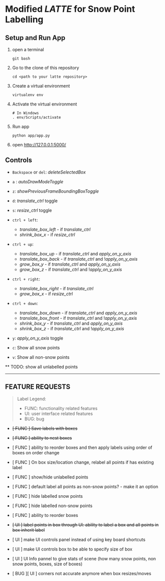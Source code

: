 # Modified _LATTE_ for Snow Point Labelling

## Setup and Run App

1. open a terminal
   ```
   git bash
   ```
2. Go to the clone of this repository
   ```
   cd <path to your latte repository>
   ```
3. Create a virtual environment
   ```
   virtualenv env
   ```
4. Activate the virtual environment
   ```
   # In Windows
   . env/Scripts/activate
   ```
5. Run app
   ```
   python app/app.py
   ```
6. open http://127.0.0.1:5000/


## Controls

* `Backspace` or `del`: _deleteSelectedBox_

* `a` : _autoDrawModeToggle_

* `z`: _showPreviousFrameBoundingBoxToggle_

* `d`: _translate_ctrl_ toggle

* `s`:   _resize_ctrl_ toggle

* `ctrl + left`:
   * _translate_box_left_ - if _translate_ctrl_
   * _shrink_box_x_ - if _resize_ctrl_

* `ctrl + up`:
   * _translate_box_up_ - if _translate_ctrl_ and _apply_on_y_axis_
   * _translate_box_back_ - if _translate_ctrl_ and !_apply_on_y_axis_
   * _grow_box_y_ - if _translate_ctrl_ and _apply_on_y_axis_
   * _grow_box_z_ - if _translate_ctrl_ and !_apply_on_y_axis_

* `ctrl + right`:
   * _translate_box_right_ - if _translate_ctrl_
   * _grow_box_x_ - if _resize_ctrl_

* `ctrl + down`:
   * _translate_box_down_ - if _translate_ctrl_ and _apply_on_y_axis_
   * _translate_box_front_ - if _translate_ctrl_ and !_apply_on_y_axis_
   * _shrink_box_y_ - if _translate_ctrl_ and _apply_on_y_axis_
   * _shrink_box_z_ - if _translate_ctrl_ and !_apply_on_y_axis_

* `y`: _apply_on_y_axis_ toggle

* `c`: Show all snow points

* `v`: Show all non-snow points

** TODO: show all unlabelled points

---
## FEATURE REQUESTS
> Label Legend:
> * FUNC: functionality related features
> * UI: user interface related features
> * BUG: bug

* ~~[ FUNC ] Save labels with boxes~~
* ~~[ FUNC ] ability to nest boxes~~
* [ FUNC ] ability to reorder boxes and then apply labels using order of boxes on order change
* [ FUNC ] On box size/location change, relabel all points if has existing label
* [ FUNC ] show/hide unlabelled points
* [ FUNC ] default label all points as non-snow points? - make it an option
* [ FUNC ] hide labelled snow points
* [ FUNC ] hide labelled non-snow points
* [ FUNC ] ability to reorder boxes

* ~~[ UI ] label points in box through UI: ability to label a box and all points in box inherit label~~
* [ UI ] make UI controls panel instead of using key board shortcuts
* [ UI ] make UI controls box to be able to specify size of box
* [ UI ] UI Info pannel to give stats of scene (how many snow points, non snow points, boxes, size of boxes)

* [ BUG ][ UI ] corners not accurate anymore when box resizes/moves